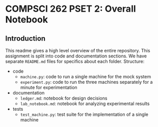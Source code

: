 # COMPSCI 262 PSET 2: Overall Notebook

## Introduction
This readme gives a high level overview of the entire repository. This assignment is split into code and documentation sections. We have separate ```README.md``` files for specifics about each folder. Structure:
- code
    - ```machine.py```: code to run a single machine for the mock system
    - ```experiment.py```: code to run the three machines separately for a minute for experimentation
- documentation
    - ```ledger.md```: notebook for design decisions
    - ```lab_notebook.md```: notebook for analyzing experimental results
- tests
    - ```test_machine.py```: test suite for the implementation of a single machine